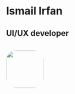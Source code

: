<!DOCTYPE html>
<html lang="en">
<head>
    <meta charset="UTF-8">
    <meta name="viewport" content="width=device-width, initial-scale=1.0">
</head>
<body>
    <h1>Ismail Irfan</h1>
    <h2>UI/UX developer</h2>
<br>
<img src="https://github.com/Ismailirfan/Ismailirfan.github.io/assets/98257637/a0be120e-c7fd-4031-875e-8b3ffd709c90" style="height: 100px; width: 100px; border:1px none; border-radius: 25%;">



</body>
</html>

